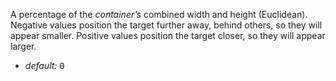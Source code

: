 A percentage of the _container’s_ combined width and height (Euclidean). Negative values position the target further away, behind others, so they will appear smaller. Positive values position the target closer, so they will appear larger.

* _default:_ <samp class="number">0</samp>